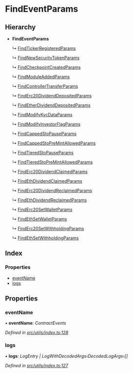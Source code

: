 # FindEventParams

## Hierarchy

* **FindEventParams**

  ↳ [FindTickerRegisteredParams]()

  ↳ [FindNewSecurityTokenParams]()

  ↳ [FindCheckpointCreatedParams]()

  ↳ [FindModuleAddedParams]()

  ↳ [FindControllerTransferParams]()

  ↳ [FindErc20DividendDepositedParams]()

  ↳ [FindEtherDividendDepositedParams]()

  ↳ [FindModifyKycDataParams]()

  ↳ [FindModifyInvestorFlagParams]()

  ↳ [FindCappedStoPauseParams]()

  ↳ [FindCappedStoPreMintAllowedParams]()

  ↳ [FindTieredStoPauseParams]()

  ↳ [FindTieredStoPreMintAllowedParams]()

  ↳ [FindErc20DividendClaimedParams]()

  ↳ [FindEthDividendClaimedParams]()

  ↳ [FindErc20DividendReclaimedParams]()

  ↳ [FindEthDividendReclaimedParams]()

  ↳ [FindErc20SetWalletParams]()

  ↳ [FindEthSetWalletParams]()

  ↳ [FindErc20SetWithholdingParams]()

  ↳ [FindEthSetWithholdingParams]()

## Index

### Properties

* [eventName]()
* [logs]()

## Properties

### eventName

• **eventName**: _ContractEvents_

_Defined in_ [_src/utils/index.ts:128_](https://github.com/PolymathNetwork/polymath-sdk/blob/550676f/src/utils/index.ts#L128)

### logs

• **logs**: _LogEntry \| LogWithDecodedArgs‹DecodedLogArgs›\[\]_

_Defined in_ [_src/utils/index.ts:127_](https://github.com/PolymathNetwork/polymath-sdk/blob/550676f/src/utils/index.ts#L127)

